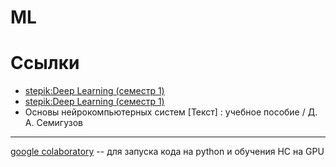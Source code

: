 # ML

# Ссылки
- [stepik:Deep Learning (семестр 1)](https://stepik.org/course/65389/syllabus)
- [stepik:Deep Learning (семестр 1)](https://stepik.org/course/65855/syllabus)
- Основы нейрокомпьютерных систем [Текст] : учебное пособие / Д. А. Семигузов

***
[google colaboratory](https://colab.research.google.com) -- для запуска кода на python и обучения НС на GPU
